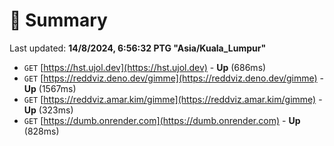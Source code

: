 # 📖 Summary
Last updated: **14/8/2024, 6:56:32 PTG "Asia/Kuala_Lumpur"**

- `GET` [https://hst.ujol.dev](https://hst.ujol.dev) - **Up** (686ms)
- `GET` [https://reddviz.deno.dev/gimme](https://reddviz.deno.dev/gimme) - **Up** (1567ms)
- `GET` [https://reddviz.amar.kim/gimme](https://reddviz.amar.kim/gimme) - **Up** (323ms)
- `GET` [https://dumb.onrender.com](https://dumb.onrender.com) - **Up** (828ms)
